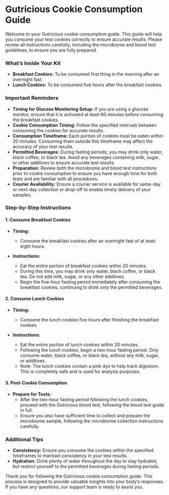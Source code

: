 # Gutricious Cookie Consumption Guide

Welcome to your Gutricious cookie consumption guide. This guide will help you consume your test cookies correctly to ensure accurate results. Please review all instructions carefully, including the microbiome and blood test guidelines, to ensure you are fully prepared. 

### What’s Inside Your Kit

- **Breakfast Cookies:** To be consumed first thing in the morning after an overnight fast.
- **Lunch Cookies:** To be consumed five hours after the breakfast cookies.

### Important Reminders

- **Timing for Glucose Monitoring Setup:** If you are using a glucose monitor, ensure that it is activated at least 60 minutes before consuming the breakfast cookies.
- **Cookie Consumption Timing:** Follow the specified intervals between consuming the cookies for accurate results.
- **Consumption Timeframe:** Each portion of cookies must be eaten within 20 minutes. Consuming them outside this timeframe may affect the accuracy of your test results.
- **Permitted Beverages:** During fasting periods, you may drink only water, black coffee, or black tea. Avoid any beverages containing milk, sugar, or other additives to ensure accurate test results.
- **Preparation:** Review both the microbiome and blood test instructions prior to cookie consumption to ensure you have enough time for both tests and are familiar with all procedures.
- **Courier Availability:** Ensure a courier service is available for same-day or next-day collection or drop-off to enable timely delivery of your samples.

### Step-by-Step Instructions

#### 1. Consume Breakfast Cookies

- **Timing:** 
  - Consume the breakfast cookies after an overnight fast of at least eight hours.

- **Instructions:**
  - Eat the entire portion of breakfast cookies within 20 minutes.
  - During this time, you may drink only water, black coffee, or black tea. Do not add milk, sugar, or any other additives.
  - Begin the five-hour fasting period immediately after consuming the breakfast cookies, continuing to drink only the permitted beverages.

#### 2. Consume Lunch Cookies

- **Timing:** 
  - Consume the lunch cookies five hours after finishing the breakfast cookies.

- **Instructions:**
  - Eat the entire portion of lunch cookies within 20 minutes.
  - Following the lunch cookies, begin a two-hour fasting period. Only consume water, black coffee, or black tea, without any milk, sugar, or additives.
  - Note: The lunch cookies contain a pink dye to help track digestion. This is completely safe and is used for analysis purposes.

#### 3. Post-Cookie Consumption

- **Prepare for Tests:** 
  - After the two-hour fasting period following the lunch cookies, proceed with the Gutricious blood test, following the blood test guide in full.
  - Ensure you also have sufficient time to collect and prepare the microbiome sample, following the microbiome collection instructions carefully.

### Additional Tips

- **Consistency:** Ensure you consume the cookies within the specified timeframes to maintain consistency in your test results.
- **Hydration:** Drink plenty of water throughout the day to stay hydrated, but restrict yourself to the permitted beverages during fasting periods.

Thank you for following the Gutricious cookie consumption guide. This process is designed to provide valuable insights into your body’s responses. If you have any questions, our support team is ready to assist you.
